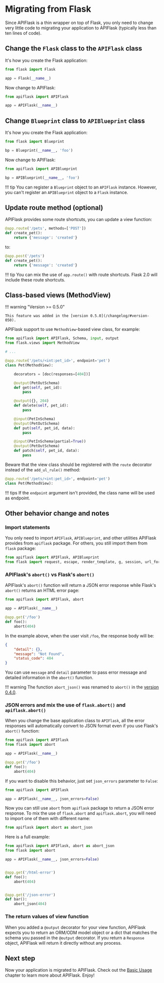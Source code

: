 # Migrating from Flask

Since APIFlask is a thin wrapper on top of Flask, you only need to change very little
code to migrating your application to APIFlask (typically less than ten lines of code).

## Change the `Flask` class to the `APIFlask` class

It's how you create the Flask application:

```python
from flask import Flask

app = Flask(__name__)
```

Now change to APIFlask:

```python
from apiflask import APIFlask

app = APIFlask(__name__)
```

## Change `Blueprint` class to `APIBlueprint` class

It's how you create the Flask application:

```python
from flask import Blueprint

bp = Blueprint(__name__, 'foo')
```

Now change to APIFlask:

```python
from apiflask import APIBlueprint

bp = APIBlueprint(__name__, 'foo')
```

!!! tip
    You can register a `Blueprint` object to an `APIFlask` instance. However, you
    can't register an `APIBlueprint` object to a `Flask` instance.

## Update route method (optional)

APIFlask provides some route shortcuts, you can update a view function:

```python hl_lines="1"
@app.route('/pets', methods=['POST'])
def create_pet():
    return {'message': 'created'}
```

to:

```python hl_lines="1"
@app.post('/pets')
def create_pet():
    return {'message': 'created'}
```

!!! tip
    You can mix the use of `app.route()` with route shortcuts. Flask 2.0 will include
    these route shortcuts.

## Class-based views (MethodView)

!!! warning "Version >= 0.5.0"

    This feature was added in the [version 0.5.0](/changelog/#version-050).

APIFlask support to use `MethodView`-based view class, for example:

```python
from apiflask import APIFlask, Schema, input, output
from flask.views import MethodView

# ...

@app.route('/pets/<int:pet_id>', endpoint='pet')
class Pet(MethodView):

    decorators = [doc(responses=[404])]

    @output(PetOutSchema)
    def get(self, pet_id):
        pass

    @output({}, 204)
    def delete(self, pet_id):
        pass

    @input(PetInSchema)
    @output(PetOutSchema)
    def put(self, pet_id, data):
        pass

    @input(PetInSchema(partial=True))
    @output(PetOutSchema)
    def patch(self, pet_id, data):
        pass
```

Beware that the view class should be registered with the `route` decorator instead of
the `add_ul_rule()` method:

```python hl_line="1"
@app.route('/pets/<int:pet_id>', endpoint='pet')
class Pet(MethodView):
```

!!! tips
    If the `endpoint` argument isn't provided, the class name will be used as endpoint.

## Other behavior change and notes

### Import statements

You only need to import `APIFlask`, `APIBlueprint`, and other utilities APIFlask
provides from `apiflask` package. For others, you still import them from `flask` package:

```python
from apiflask import APIFlask, APIBlueprint
from flask import request, escape, render_template, g, session, url_for
```

### APIFlask's `abort()` vs Flask's `abort()`

APIFlask's `abort()` function will return a JSON error response while Flask's `abort()`
returns an HTML error page:

```python
from apiflask import APIFlask, abort

app = APIFlask(__name__)

@app.get('/foo')
def foo():
    abort(404)
```

In the example above, when the user visit `/foo`, the response body will be:

```json
{
    "detail": {},
    "message": "Not Found",
    "status_code": 404
}
```

You can use `message` and `detail` parameter to pass error message and detailed
information in the `abort()` function.

!!! warning
    The function `abort_json()` was renamed to `abort()` in the
    [version 0.4.0](/changelog/#version-040).

### JSON errors and mix the use of `flask.abort()` and `apiflask.abort()`

When you change the base application class to `APIFlask`, all the error responses
will automatically convert to JSON format even if you use Flask's `abort()` function:

```python
from apiflask import APIFlask
from flask import abort

app = APIFlask(__name__)

@app.get('/foo')
def foo():
    abort(404)
```

If you want to disable this behavior, just set `json_errors` parameter to `False`:

```python hl_lines="3"
from apiflask import APIFlask

app = APIFlask(__name__, json_errors=False)
```

Now you can still use `abort` from `apiflask` package to return a JSON error
response. To mix the use of `flask.abort` and `apiflask.abort`, you will need to import one
of them with different name:

```python
from apiflask import abort as abort_json
```

Here is a full example:

```python hl_lines="1 14"
from apiflask import APIFlask, abort as abort_json
from flask import abort

app = APIFlask(__name__, json_errors=False)


@app.get('/html-error')
def foo():
    abort(404)


@app.get('/json-error')
def bar():
    abort_json(404)
```

### The return values of view function

When you added a `@output` decorator for your view function, APIFlask expects you to
return an ORM/ODM model object or a dict that matches the schema you passed in the
`@output` decorator. If you return a `Response` object, APIFlask will return it
directly without any process.

## Next step

Now your application is migrated to APIFlask. Check out the
[Basic Usage](/usage) chapter to learn more about APIFlask. Enjoy!
